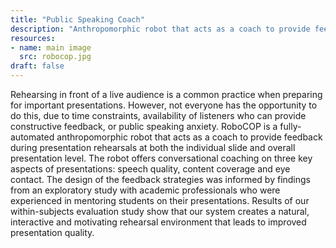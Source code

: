 ```yaml
---
title: "Public Speaking Coach"
description: "Anthropomorphic robot that acts as a coach to provide feedback during presentation rehearsals"
resources:
- name: main image
  src: robocop.jpg
draft: false
---
```


Rehearsing in front of a live audience is a common practice when preparing for important presentations.
However, not everyone has the opportunity to do this, due to time constraints, availability of listeners who can provide constructive feedback, or public speaking anxiety.
RoboCOP is a fully-automated anthropomorphic robot that acts as a coach to provide feedback during presentation rehearsals at both the individual slide and overall presentation level. The robot offers conversational coaching on three key aspects of presentations: speech quality, content coverage and eye contact.
The design of the feedback strategies was informed by findings from an exploratory study with academic professionals who were experienced in mentoring students on their presentations. Results of our within-subjects evaluation study show that our system creates a natural, interactive and motivating rehearsal environment that leads to improved presentation quality.

